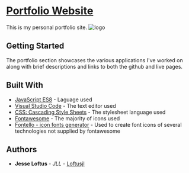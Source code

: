# [Portfolio Website](https://loftusjl.github.io/)

This is my personal portfolio site.
![logo](https://loftusjl.github.io/assets/images/site.PNG)

## Getting Started

The portfolio section showcases the various applications I've worked on along with brief descriptions and links to both the github and live pages.

## Built With

- [JavaScript ES8](https://www.ecma-international.org/ecma-262/8.0/index.html) - Laguage used
- [Visual Studio Code](https://code.visualstudio.com/) - The text editor used
- [CSS: Cascading Style Sheets](https://developer.mozilla.org/en-US/docs/Web/CSS) - The stylesheet language used
- [Fontawesome](https://fontawesome.com/?from=io) - The majority of icons used
- [Fontello - icon fonts generator](http://fontello.com/) - Used to create font icons of several technologies not supplied by fontawesome

## Authors

- **Jesse Loftus** - _JLL_ - [Loftusjl](https://github.com/loftusjl)
